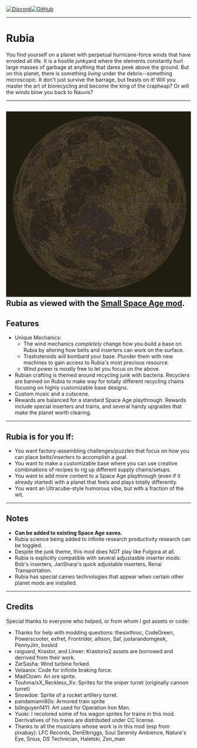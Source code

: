 [![Discord](https://img.shields.io/badge/Discord-%235865F2.svg?style=for-the-badge&logo=discord&logoColor=white)](https://discord.gg/CaDJzEj557)[![GitHub](https://img.shields.io/badge/github-%23121011.svg?style=for-the-badge&logo=github&logoColor=white)](https://github.com/LoupAndSnoop/rubia)

---

# Rubia

You find yourself on a planet with perpetual hurricane-force winds that have erroded all life. It is a hostile junkyard where the elements constantly hurl large masses of garbage at anything that dares peek above the ground. But on this planet, there is something *living* under the debris--something microscopic. It don't just survive the barrage, but feasts on it! Will you master the art of biorecycling and become the king of the crapheap? Or will the winds blow you back to Nauvis?


---
![Rubia as viewed from above](https://raw.githubusercontent.com/LoupAndSnoop/rubia-linked-images/refs/heads/main/screenshot-round-rubia-view.png)
Rubia as viewed with the [Small Space Age mod](https://mods.factorio.com/mod/Small-Space-Age).
---

## Features

- Unique Mechanics:
    - The wind mechanics *completely* change how you build a base on Rubia by altering how belts and inserters can work on the surface. 
    - Trashsteroids will bombard your base. Plunder them with new machines to gain access to Rubia's most precious resource.
    - Wind power is mostly free to let you focus on the above.
- Rubian crafting is themed around recycling junk with bacteria. Recyclers are banned on Rubia to make way for totally different recycling chains focusing on highly customizable base designs.
- Custom music and a cutscene.
- Rewards are balanced for a standard Space Age playthrough. Rewards include special inserters and trains, and several handy upgrades that make the planet worth clearing.

---

## Rubia is for you If:

- You want factory-assembling challenges/puzzles that focus on how you can place belts/inserters to accomplish a goal.
- You want to make a customizable base where you can use creative combinations of recipes to rig up different supply chains/setups.
- You want to add more content to a Space Age playthrough (even if it already started) with a planet that feels and plays totally differently.
- You want an Ultracube-style humorous vibe, but with a fraction of the wit.

---

## Notes

- **Can be added to existing Space Age saves.**
- Rubia science being added to infinite research productivity research can be toggled.
- Despite the junk theme, this mod does NOT play like Fulgora at all.
- Rubia is explicitly compatible with several adjustasble inserter mods: Bob's inserters, JanSharp's quick adjustable inserters, Renai Transportation.
- Rubia has special cameo technologies that appear when certain other planet mods are installed.

---

## Credits

Special thanks to everyone who helped, or from whom I got assets or code:

- Thanks for help with modding questions: thesixthroc, CodeGreen, Powerscooter, exfret, Frontrider, allison, Saf, justarandomgeek, PennyJim, boskid
- raiguard, Krastor, and Linver: Krastorio2 assets are borrowed and derrived from their work.
- ZarSasha: Wind turbine forked.
- Velaanix: Code for infinite braking force.
- MadClown: An ore sprite.
- Touhma/xX_Reckless_Xx: Sprites for the sniper turret (originally cannon turret)
- Snowdoe: Sprite of a rocket artillery turret.
- pandamiami80s: Armored train sprite
- billnguyen1411: Art used for Operation Iron Man.
- Yuoki: I recolored some of his wagon sprites for trains in this mod. Derrivatives of his trains are distributed under CC license.
- Thanks to all the musicians whose work is in this mod (esp from pixabay): LFC Records, DenElbriggs, Soul Serenity Ambience, Nature's Eye, Snius, DS Technician, Haletski, Zen_man